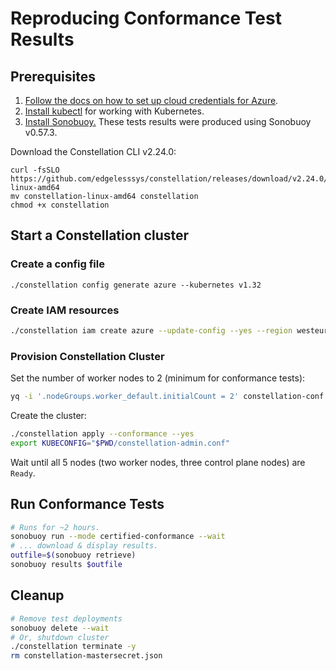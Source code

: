 # Reproducing Conformance Test Results

## Prerequisites

1. [Follow the docs on how to set up cloud credentials for Azure](https://docs.edgeless.systems/constellation/getting-started/install#set-up-cloud-credentials).
2. [Install kubectl](https://kubernetes.io/docs/tasks/tools/install-kubectl-linux/) for working with Kubernetes.
3. [Install Sonobuoy.](https://github.com/vmware-tanzu/sonobuoy/releases)
   These tests results were produced using Sonobuoy v0.57.3.

Download the Constellation CLI v2.24.0:

```shell
curl -fsSLO https://github.com/edgelesssys/constellation/releases/download/v2.24.0/constellation-linux-amd64
mv constellation-linux-amd64 constellation
chmod +x constellation
```

## Start a Constellation cluster

### Create a config file

```shell
./constellation config generate azure --kubernetes v1.32
```

### Create IAM resources

```sh
./constellation iam create azure --update-config --yes --region westeurope --resourceGroup k8s-conf-1-32 --servicePrincipal k8s-conf-1-32 --subscriptionID $REDACTED
```

### Provision Constellation Cluster

Set the number of worker nodes to 2 (minimum for conformance tests):

```sh
yq -i '.nodeGroups.worker_default.initialCount = 2' constellation-conf.yaml
```

Create the cluster:

```sh
./constellation apply --conformance --yes
export KUBECONFIG="$PWD/constellation-admin.conf"
```

Wait until all 5 nodes (two worker nodes, three control plane nodes) are `Ready`.

## Run Conformance Tests

```sh
# Runs for ~2 hours.
sonobuoy run --mode certified-conformance --wait
# ... download & display results.
outfile=$(sonobuoy retrieve)
sonobuoy results $outfile
```

## Cleanup

```sh
# Remove test deployments
sonobuoy delete --wait
# Or, shutdown cluster
./constellation terminate -y
rm constellation-mastersecret.json
```
